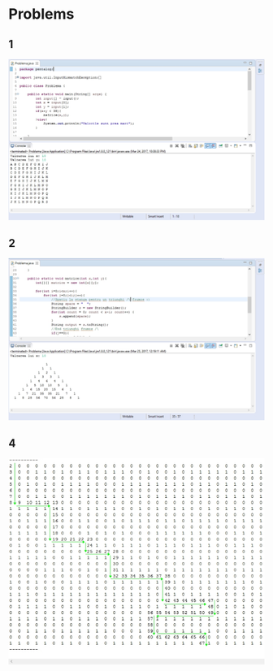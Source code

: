 # Problems
## 1
![alt tag](https://github.com/AdrianBesleaga/Software-Testing/blob/master/Problema_1.jpg)
## 2
![alt tag](https://github.com/AdrianBesleaga/Software-Testing/blob/master/Problema_2.jpg)
## 4
![alt tag](https://github.com/AdrianBesleaga/Software-Testing/blob/master/Problema_4.jpg)
